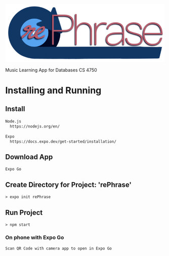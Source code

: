 ![rePhrase](https://github.com/hp-all/rePhrase/blob/main/assets/images/logos/title.png?raw=true)

Music Learning App for Databases CS 4750

# Installing and Running
## Install
  
    Node.js
      https://nodejs.org/en/
    
    Expo
      https://docs.expo.dev/get-started/installation/
  
## Download App
    Expo Go
  
  
## Create Directory for Project: 'rePhrase'
    
    > expo init rePhrase
    
## Run Project
    
    > npm start
  
  ### On phone with Expo Go
    
    Scan QR Code with camera app to open in Expo Go
   
    
